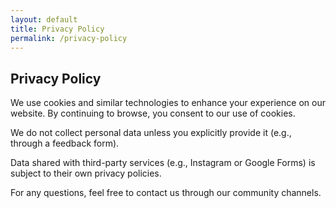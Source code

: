 ```yaml
---
layout: default
title: Privacy Policy
permalink: /privacy-policy
---
```


<section class="max-w-4xl mx-auto px-4 py-16 text-white">
  <h1 class="text-h1 mb-6">Privacy Policy</h1>

  <p class="mb-4">
    We use cookies and similar technologies to enhance your experience on our website. By continuing to browse, you consent to our use of cookies.
  </p>

  <p class="mb-4">
    We do not collect personal data unless you explicitly provide it (e.g., through a feedback form).
  </p>

  <p class="mb-4">
    Data shared with third-party services (e.g., Instagram or Google Forms) is subject to their own privacy policies.
  </p>

  <p>
    For any questions, feel free to contact us through our community channels.
  </p>
</section>
